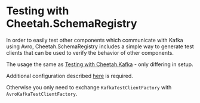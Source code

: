 # Testing with Cheetah.SchemaRegistry

In order to easily test other components which communicate with Kafka using Avro, Cheetah.SchemaRegistry includes a simple way to generate test clients that can be used to verify the behavior of other components.

The usage the same as [Testing with Cheetah.Kafka](../Cheetah.Kafka/TestingWithCheetahKafka.md) - only differing in setup.

Additional configuration described [here](./UsingCheetahSchemaRegistry.md#configuration) is required.

Otherwise you only need to exchange `KafkaTestClientFactory` with `AvroKafkaTestClientFactory`.